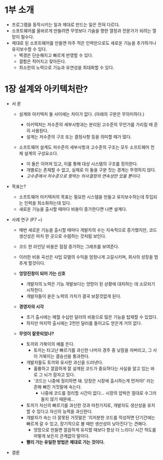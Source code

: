 # 1부 소개
- 프로그램을 동작시키는 일과 제대로 만드는 일은 전혀 다르다.
- 소프트웨어를 올바르게 만들려면 무엇보다 기술을 향한 열정과 전문가가 되려는 열망이 필수다.
- 제대로 된 소프트웨어를 만들면 아주 적은 인력만으로도 새로운 기능을 추가하거나 유지보수할 수 있다.
  - 벽경은 단순해지고 빠르게 반영할 수 있다.
  - 결함은 적어지고 잦아든다.
  - 최소한의 노력으로 기능과 유연성을 최대화할 수 있다.

# 1장 설계와 아키텍처란?
- 서 론
  - 설계와 아키텍처 둘 사이에는 차이가 없다. (아래의 구분은 무의미하다.)
    - 아키텍처는 저수준의 세부사항과는 분리된 고수준의 무언가를 가리킬 때 흔히 사용된다.
    - 설계는 저수준의 구조 또는 결정사항 등을 의미할 때가 많다.

  - 소프트웨어 설계도 저수준의 세부사항과 고수준의 구조는 모두 소프트웨어 전체 설계의 구성요소다.
    - 이 둘은 이어져 있고, 이를 통해 대상 시스템의 구조를 정의한다.
    - 개별로는 존재할 수 없고, 실제로 이 둘을 구분 짓는 경계는 뚜렷하지 않다.
    - *고수준에서 저수준으로 향하는 의사결정의 연속성만 있을 뿐이다.*

- 목표는?
  - 소프트웨어 아키텍처의 목표는 필요한 시스템을 만들고 유지보수하는데 투입되는 인력을 최소화하는데 있다.
  - 새로운 기능을 출시할 때마다 비용이 증가한다면 나쁜 설계다.

- 사례 연구 (P7 ~)
  - 매번 새로운 기능을 출시할 때마다 개발자의 수는 지속적으로 증가했지만, 코드 생산성은 마치 한 곳으로 수렴하는 것처럼 보인다.
  - 코드 한 라인당 비용은 점점 증가하는 그래프를 보여준다.
  - 이러한 비용 곡선은 사업 모델의 수익을 엄청나게 고갈시키며, 회사의 성장을 멈추게 할것이다.
  
  - **엉망진창이 되어 가는 신호**
    - 개발자의 노력은 기능 개발보다는 엉망이 된 상황에 대처하는 데 소모되기 시작한다.
    - 개발자들이 쏟은 노력의 가치가 결국 보잘것없게 된다.
  
  - **경영자의 시각**
    - 초기 출시에는 매월 수십만 달러의 비용으로 많은 기능을 탑재할 수 있었다.
    - 하지만 마지막 출시에는 2천만 달러를 들이고도 얻은게 거의 없다.
    
  - **무엇이 잘못되었나?**
    - 토끼와 거북이의 예를 든다.
      - 토끼는 타고난 빠르기를 과신한 나머지 경주 중 낮잠을 자버리고, 그 사이 거북이는 결승선을 통과한다.
    - 개발자들도 토끼와 유사한 과신을 드러낸다.
      - 훌륭하고 깔끔하게 잘 설계된 코드가 중요하다는 사실을 알고 있는 바로 그 뇌가 잠자고 있다.
      - '코드는 나중에 정리하면 돼. 당장은 시장에 출시하는게 먼저야!' 라는 흔해 빠진 거짓말에 속는다.
        - 나중에 코드를 정리할 시간이 없다... 시장의 압박은 절대로 수그러들지 않기 때문에...
    - 토끼가 자신의 빠르기를 과신한 것과 마찬가지로, 개발자도 생산성을 유지할 수 있다고 자신의 능력을 과신한다.
    - 개발자가 속는 더 잘못된 거짓말은 '지저분한 코드를 작성하면 단기간에는 빠르게 갈 수 있고, 장기적으로 볼 때만 생산성이 낮아진다'는 견해다.
      - 엉망으로 만들면 깔끔하게 유지할 때보다 항상 더 느리다/ 시간 척도를 어떻게 보든지 관계없이 말이다.
    - **빨리 가는 유일한 방법은 제대로 가는 것이다.**
    
    
  
- 결론
